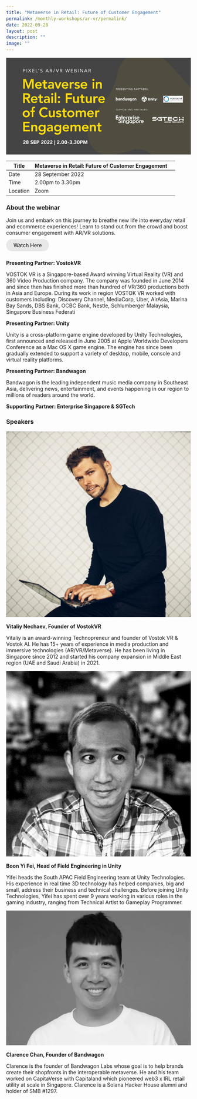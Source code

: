 ```yaml
---
title: "Metaverse in Retail: Future of Customer Engagement"
permalink: /monthly-workshops/ar-vr/permalink/
date: 2022-09-28
layout: post
description: ""
image: ""
---
```

![28 Sep - ARVR](/images/Events/ARVR/PIXEL-ARVR-Metaverse-in-Retail_Future-of-Customer-Engagement_335x175_FA.jpg)

| Title | Metaverse in Retail: Future of Customer Engagement | | 
| -------- | -------- | --------| 
| Date  | 28 September 2022  | 
| Time  | 2.00pm to 3.30pm  |
| Location  | Zoom |

### About the webinar 

Join us and embark on this journey to breathe new life into everyday retail and ecommerce experiences! Learn to stand out from the crowd and boost consumer engagement with AR/VR solutions.
<br><br><a href="[(2) PIXEL's ARVR Webinar (Metaverse in Retail: Future of Customer Engagement) - YouTube](https://www.youtube.com/watch?v=BWCdaXgakRM&t=1s)" target="_blank" style="background-color: #E8E8E8; color: black; text-decoration: none; border-radius: 100px; padding-left: 20px; padding-right: 20px; padding-top:8px; padding-bottom:8px">Watch Here</a><br><br>

**Presenting Partner: VostokVR**

VOSTOK VR is a Singapore-based Award winning Virtual Reality (VR) and 360 Video Production company. The company was founded in June 2014 and since then has finished more than hundred of VR/360 productions both in Asia and Europe. During its work in region VOSTOK VR worked with customers including: Discovery Channel, MediaCorp, Uber, AirAsia, Marina Bay Sands, DBS Bank, OCBC Bank, Nestle, Schlumberger Malaysia, Singapore Business Federati

**Presenting Partner: Unity**

Unity is a cross-platform game engine developed by Unity Technologies, first announced and released in June 2005 at Apple Worldwide Developers Conference as a Mac OS X game engine. The engine has since been gradually extended to support a variety of desktop, mobile, console and virtual reality platforms.

**Presenting Partner: Bandwagon**

Bandwagon is the leading independent music media company in Southeast Asia, delivering news, entertainment, and events happening in our region to millions of readers around the world.

**Supporting Partner: Enterprise Singapore & SGTech**


### Speakers 

![Vitaliy](/images/Events/ARVR/photo_2022-05-05_12-12-41.jpg)

**Vitaliy Nechaev, Founder of VostokVR**

Vitaliy is an award-winning Technopreneur and founder of Vostok VR & Vostok AI. He has 15+ years of experience in media production and immersive technologies (AR/VR/Metaverse). He has been living in Singapore since 2012 and started his company expansion in Middle East region (UAE and Saudi Arabia) in 2021.

![Boon Yi Fei](/images/Events/ARVR/Boon%20Yi%20Fei.jpg)

**Boon Yi Fei, Head of Field Engineering in Unity**

Yifei heads the South APAC Field Engineering team at Unity Technologies. His experience in real time 3D technology has helped companies, big and small, address their business and technical challenges. Before joining Unity Technologies, Yifei has spent over 9 years working in various roles in the gaming industry, ranging from Technical Artist to Gameplay Programmer.

![Clarence](/images/Events/ARVR/Clarence%20.png)

**Clarence Chan, Founder of Bandwagon**

Clarence is the founder of Bandwagon Labs whose goal is to help brands create their shopfronts in the interoperable metaverse. He and his team worked on CapitaVerse with Capitaland which pioneered web3 x IRL retail utility at scale in Singapore. Clarence is a Solana Hacker House alumni and holder of SMB #1297.